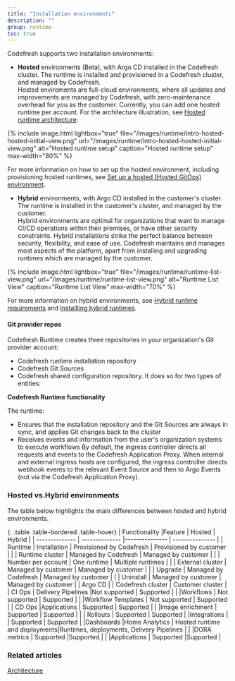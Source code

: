 ```yaml
---
title: "Installation environments"
description: ""
group: runtime
toc: true
---
```


Codefresh supports two installation environments:


* **Hosted** environments (Beta), with Argo CD installed in the Codefresh cluster.
  The runtime is installed and provisioned in a Codefresh cluster, and managed by Codefresh.  
  Hosted enviroments are full-cloud environments, where all updates and improvements are managed by Codefresh, with zero-maintenance overhead for you as the customer. Currently, you can add one hosted runtime per account.
  For the architecture illustration, see [Hosted runtime architecture]({{site.baseurl}}/docs/getting-started/architecture/#hosted-runtime-architecture).

  
{% include
 image.html
 lightbox="true"
 file="/images/runtime/intro-hosted-hosted-initial-view.png"
 url="/images/runtime/intro-hosted-hosted-initial-view.png"
 alt="Hosted runtime setup"
 caption="Hosted runtime setup"
    max-width="80%"
%} 

  For more information on how to set up the hosted environment, including provisioning hosted runtimes, see [Set up a hosted (Hosted GitOps) environment]({{site.baseurl}}/docs/runtime/hosted-runtime/).  

* **Hybrid** environments, with Argo CD installed in the customer's cluster.    
  The runtime is installed in the customer's cluster, and managed by the customer.  
  Hybrid environments are optimal for organizations that want to manage CI/CD operations within their premises, or have other security constraints. Hybrid installations strike the perfect balance between security, flexibility, and ease of use. Codefresh maintains and manages most aspects of the platform, apart from installing and upgrading runtimes which are managed by the customer.  

 
{% include
   image.html
   lightbox="true"
   file="/images/runtime/runtime-list-view.png"
 url="/images/runtime/runtime-list-view.png"
  alt="Runtime List View"
  caption="Runtime List View"
  max-width="70%"
%}

  For more information on hybrid environments, see [Hybrid runtime requirements]({{site.baseurl}}/docs/runtime/requirements/) and [Installling hybrid runtimes]({{site.baseurl}}/docs/runtime/installation/).  



#### Git provider repos
Codefresh Runtime creates three repositories in your organization's Git provider account:

* Codefresh runtime installation repository
* Codefresh Git Sources
* Codefresh shared configuration repository. It does so for two types of entities:

**Codefresh Runtime functionality**  

The runtime:
* Ensures that the installation repository and the Git Sources are always in sync, and applies Git changes back to the cluster
* Receives events and information from the user's organization systems to execute workflows
   By default, the ingress controller directs all requests and events to the Codefresh Application Proxy. When internal and external ingress hosts are configured, the ingress comtroller directs webhook events to the relevant Event Source and then to Argo Events (not via the Codefresh Application Proxy).

### Hosted vs.Hybrid environments

The table below highlights the main differences between hosted and hybrid environments.

{: .table .table-bordered .table-hover}
| Functionality           |Feature             |  Hosted                    | Hybrid |
| --------------          | --------------     |---------------             | --------------- |
| Runtime                 | Installation       | Provisioned by Codefresh   | Provisioned by customer       |
|                         | Runtime cluster    | Managed by Codefresh       | Managed by customer       |
|                         | Number per account | One runtime                | Multiple runtimes            |
|                         | External cluster   | Managed by customer        | Managed by customer         |
|                         | Upgrade            | Managed by Codefresh       | Managed by customer |
|                         | Uninstall          | Managed by customer        | Managed by customer |
| Argo CD                 |                    | Codefresh cluster          | Customer cluster  |
| CI Ops                  | Delivery Pipelines |Not supported               | Supported  |
|                         |Workflows           | Not supported              | Supported  |
|                         |Workflow Templates  | Not supported              | Supported  |
| CD  Ops                 |Applications        | Supported                  | Supported |
|                         |Image enrichment    | Supported                  | Supported  |
|                         | Rollouts           | Supported                  |  Supported  |
|Integrations             |                    | Supported                  | Supported  |
|Dashboards               |Home Analytics      | Hosted runtime and deployments|Runtimes, deployments, Delivery Pipelines |
|                         |DORA metrics        | Supported                 |Supported        |
|                         |Applications        | Supported                 |Supported        |

### Related articles
[Architecture]({{site.baseurl}}/docs/getting-started/architecture/)